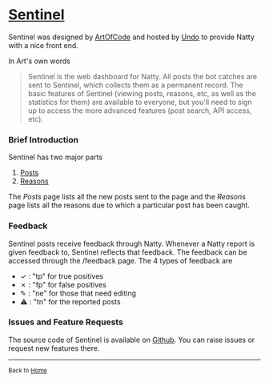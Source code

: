 # [Sentinel](http://sentinel.erwaysoftware.com)
 
Sentinel was designed by [ArtOfCode](https://chat.stackoverflow.com/users/3160466/artofcode) and hosted by [Undo](https://stackoverflow.com/users/1849664/undo) to provide Natty with a nice front end. 

In Art's own words 

> Sentinel is the web dashboard for Natty. 
> All posts the bot catches are sent to Sentinel, which collects them as a permanent record. 
> The basic features of Sentinel (viewing posts, reasons, etc, as well as the statistics for them) are available to everyone, but you'll need to sign up to access the more advanced features (post search, API access, etc).

### Brief Introduction 

Sentinel has two major parts 

1. [Posts](http://sentinel.erwaysoftware.com/posts)
2. [Reasons](http://sentinel.erwaysoftware.com/reasons)

The *Posts* page lists all the new posts sent to the page and the *Reasons* page lists all the reasons due to which a particular post has been caught. 

### Feedback 

Sentinel posts receive feedback through Natty. Whenever a Natty report is given feedback to, Sentinel reflects that feedback. The feedback can be accessed through the /feedback page. The 4 types of feedback are 

- ✓ : "tp" for true positives 
- ✗ : "fp" for false positives
- ✎ : "ne" for those that need editing 
- ⚠ : "tn" for the reported posts

### Issues and Feature Requests

The source code of Sentinel is available on [Github](https://github.com/ArtOfCode-/Sentinel). You can raise issues or request new features there. 

----

<sub>Back to [Home](/Natty)</sub>